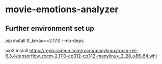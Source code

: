 # movie-emotions-analyzer

## Further environment set up
pip install tf_keras==2.17.0 --no-deps


pip3 install https://repo.radeon.com/rocm/manylinux/rocm-rel-6.3.4/tensorflow_rocm-2.17.0-cp312-cp312-manylinux_2_28_x86_64.whl
